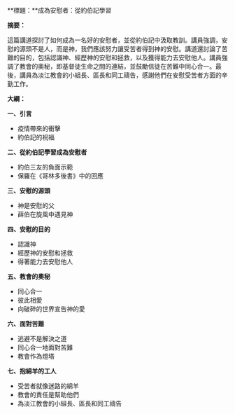 **標題：**成為安慰者：從約伯記學習

**摘要：**

這篇講道探討了如何成為一名好的安慰者，並從約伯記中汲取教訓。講員強調，安慰的源頭不是人，而是神，我們應該努力讓受苦者得到神的安慰。講道還討論了苦難的目的，包括認識神、經歷神的安慰和拯救，以及獲得能力去安慰他人。講員強調了教會的奧秘，即基督徒生命之間的連結，並鼓勵信徒在苦難中同心合一。最後，講員為淡江教會的小組長、區長和同工禱告，感謝他們在安慰受苦者方面的辛勤工作。

**大綱：**

**一、引言**
* 疫情帶來的衝擊
* 約伯記的祝福

**二、從約伯記學習成為安慰者**
* 約伯三友的負面示範
* 保羅在《哥林多後書》中的回應

**三、安慰的源頭**
* 神是安慰的父
* 薛伯在旋風中遇見神

**四、安慰的目的**
* 認識神
* 經歷神的安慰和拯救
* 得著能力去安慰他人

**五、教會的奧秘**
* 同心合一
* 彼此相愛
* 向破碎的世界宣告神的愛

**六、面對苦難**
* 逃避不是解決之道
* 同心合一地面對苦難
* 教會作為燈塔

**七、抱綿羊的工人**
* 受苦者就像迷路的綿羊
* 教會的責任是幫助他們
* 為淡江教會的小組長、區長和同工禱告